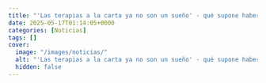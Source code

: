 ```yaml
---
title: "'Las terapias a la carta ya no son un sueño' - qué supone haber curado por primera vez a un bebé mediante edición genética"
date: 2025-05-17T01:14:05+0000
categories: [Noticias]
tags: []
cover:
  image: "/images/noticias/"
  alt: "'Las terapias a la carta ya no son un sueño' - qué supone haber curado por primera vez a un bebé mediante edición genética"
  hidden: false
---
```



